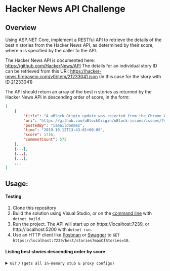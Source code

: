 # Hacker News API Challenge

## Overview

Using ASP.NET Core, implement a RESTful API to retrieve the details of the best n stories from the Hacker News API, as determined by their score, where n is specified by the caller to the API.

The Hacker News API is documented here: https://github.com/HackerNews/API
The details for an individual story ID can be retrieved from this URI: https://hacker-news.firebaseio.com/v0/item/21233041.json (in this case for the story with ID 21233041)

The API should return an array of the best n stories as returned by the Hacker News API in descending order of score, in the form:
```json
[
    {
        "title": "A uBlock Origin update was rejected from the Chrome Web Store",
        "uri": "https://github.com/uBlockOrigin/uBlock-issues/issues/745",
        "postedBy": "ismaildonmez",
        "time": "2019-10-12T13:43:01+00:00",
        "score": 1716,
        "commentCount": 572
    },
    {...},
    {...},
    {...},
    ...
]
```

## Usage:

#### Testing
1. Clone this repository
2. Build the solution using Visual Studio, or on the [command line](https://www.microsoft.com/net/core) with `dotnet build`.
3. Run the project. The API will start up on https://localhost:7239, or http://localhost:5200 with `dotnet run`.
4. Use an HTTP client like [Postman](https://www.getpostman.com/) or [Swagger](https://localhost:7239/swagger/index.html) to `GET https://localhost:7239/best/stories?maxOfStories=10`.

#### Listing best stories descending order by score

<details>
 <summary><code>GET</code> <code><b>/</b></code> <code>(gets all in-memory stub & proxy configs)</code></summary>

##### Parameters

> | name         |  type     | data type               | description                                                           |
> |--------------|-----------|-------------------------|-----------------------------------------------------------------------|
> | maxOfStories |  required | int                     | number of stories as returned  |

##### Responses

> +---------------+----------------------------------+-------------------------------------------+
> | http code     | content-type                     | response                                  |
> +===============+==================================+===========================================+
> | `200`         | `application/json;charset=UTF-8` | `[ `                                      |
> |               |                                  | > `{`                                     |
> |               |                                  | >> `"title": "string",`                   |
> |               |                                  | >> `"uri": "string",`                     |
> |               |                                  | >> `"postedBy": "string",`                |
> |               |                                  | >> `"time": "2023-12-08T10:17:45.657Z",`  |
> |               |                                  | >> `"score": 0,`                          |
> |               |                                  | >> `"commentCount": 0`                    |
> |               |                                  | `}`                                       |
> |               |                                  | `]`                                       | 
> +---------------+----------------------------------+-------------------------------------------+

##### Example cURL

> ```javascript
>  curl -X 'GET' 'https://localhost:7239/best/stories?maxOfStories=10' -H 'accept: application/json'
> ```

## Enhancements:

Use redis cache for share cache between differnts instances of API Rest.
Call the update enpoint and check if there are changes in the cached stories, if yes update it.
Add more unit testing cases